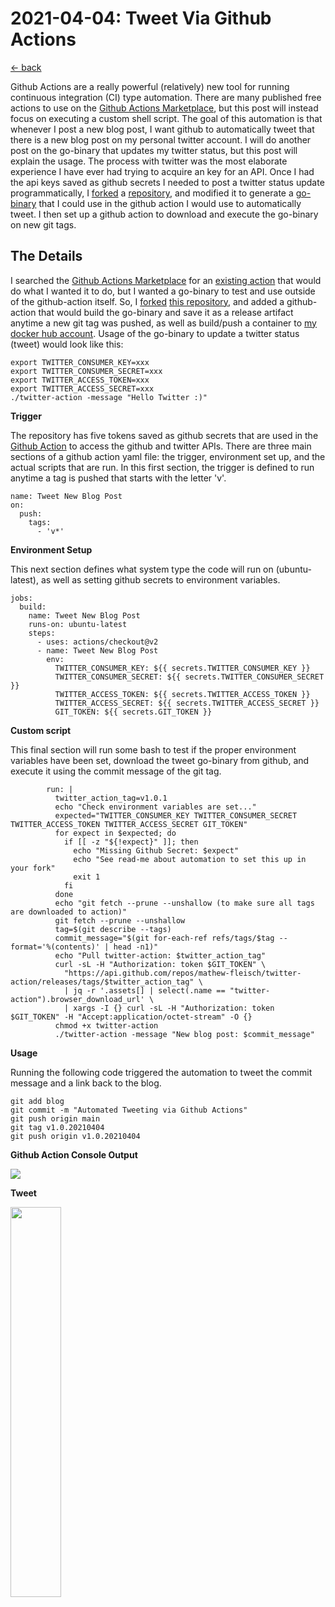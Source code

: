 # 2021-04-04: Tweet Via Github Actions
[<- back](../../README.md)

Github Actions are a really powerful (relatively) new tool for running continuous integration (CI) type automation. There are many published free actions to use on the [Github Actions Marketplace](https://github.com/marketplace?type=actions), but this post will instead focus on executing a custom shell script. The goal of this automation is that whenever I post a new blog post, I want github to automatically tweet that there is a new blog post on my personal twitter account. I will do another post on the go-binary that updates my twitter status, but this post will explain the usage. The process with twitter was the most elaborate experience I have ever had trying to acquire an key for an API. Once I had the api keys saved as github secrets I needed to post a twitter status update programmatically, I [forked](https://github.com/mathew-fleisch/twitter-action) a [repository](https://github.com/xorilog/twitter-action), and modified it to generate a [go-binary](https://github.com/mathew-fleisch/twitter-action/releases) that I could use in the github action I would use to automatically tweet. I then set up a github action to download and execute the go-binary on new git tags.

## The Details

I searched the [Github Actions Marketplace](https://github.com/marketplace?type=actions) for an [existing action](https://github.com/marketplace/actions/twitter-action) that would do what I wanted it to do, but I wanted a go-binary to test and use outside of the github-action itself. So, I [forked](https://github.com/mathew-fleisch/twitter-action) [this repository](https://github.com/xorilog/twitter-action), and added a github-action that would build the go-binary and save it as a release artifact anytime a new git tag was pushed, as well as build/push a container to [my docker hub account](https://hub.docker.com/u/mathewfleisch/twitter-action/tags?page=1&ordering=last_updated). Usage of the go-binary to update a twitter status (tweet) would look like this:

```
export TWITTER_CONSUMER_KEY=xxx
export TWITTER_CONSUMER_SECRET=xxx
export TWITTER_ACCESS_TOKEN=xxx
export TWITTER_ACCESS_SECRET=xxx
./twitter-action -message "Hello Twitter :)"
```

**Trigger**

The repository has five tokens saved as github secrets that are used in the [Github Action](../../.github/workflows/tweet-new-blog-post.yaml) to access the github and twitter APIs. There are three main sections of a github action yaml file: the trigger, environment set up, and the actual scripts that are run. In this first section, the trigger is defined to run anytime a tag is pushed that starts with the letter 'v'.

```
name: Tweet New Blog Post
on:
  push:
    tags:
      - 'v*'
```

**Environment Setup**

This next section defines what system type the code will run on (ubuntu-latest), as well as setting github secrets to environment variables.


```
jobs:
  build:
    name: Tweet New Blog Post
    runs-on: ubuntu-latest
    steps:
      - uses: actions/checkout@v2
      - name: Tweet New Blog Post
        env:
          TWITTER_CONSUMER_KEY: ${{ secrets.TWITTER_CONSUMER_KEY }}
          TWITTER_CONSUMER_SECRET: ${{ secrets.TWITTER_CONSUMER_SECRET }}
          TWITTER_ACCESS_TOKEN: ${{ secrets.TWITTER_ACCESS_TOKEN }}
          TWITTER_ACCESS_SECRET: ${{ secrets.TWITTER_ACCESS_SECRET }}
          GIT_TOKEN: ${{ secrets.GIT_TOKEN }}
```

**Custom script**

This final section will run some bash to test if the proper environment variables have been set, download the tweet go-binary from github, and execute it using the commit message of the git tag.

```
        run: |
          twitter_action_tag=v1.0.1
          echo "Check environment variables are set..."
          expected="TWITTER_CONSUMER_KEY TWITTER_CONSUMER_SECRET TWITTER_ACCESS_TOKEN TWITTER_ACCESS_SECRET GIT_TOKEN"
          for expect in $expected; do
            if [[ -z "${!expect}" ]]; then
              echo "Missing Github Secret: $expect"
              echo "See read-me about automation to set this up in your fork"
              exit 1
            fi
          done
          echo "git fetch --prune --unshallow (to make sure all tags are downloaded to action)"
          git fetch --prune --unshallow
          tag=$(git describe --tags)
          commit_message="$(git for-each-ref refs/tags/$tag --format='%(contents)' | head -n1)"
          echo "Pull twitter-action: $twitter_action_tag"
          curl -sL -H "Authorization: token $GIT_TOKEN" \
            "https://api.github.com/repos/mathew-fleisch/twitter-action/releases/tags/$twitter_action_tag" \
            | jq -r '.assets[] | select(.name == "twitter-action").browser_download_url' \
            | xargs -I {} curl -sL -H "Authorization: token $GIT_TOKEN" -H "Accept:application/octet-stream" -O {}
          chmod +x twitter-action
          ./twitter-action -message "New blog post: $commit_message"
```

**Usage**

Running the following code triggered the automation to tweet the commit message and a link back to the blog.

```
git add blog
git commit -m "Automated Tweeting via Github Actions"
git push origin main
git tag v1.0.20210404
git push origin v1.0.20210404
```
**Github Action Console Output**

<img src="https://i.imgur.com/NeCJmWo.png" width="%100">

**Tweet**

<img src="https://i.imgur.com/EOFv5VE.png" width="40%">
